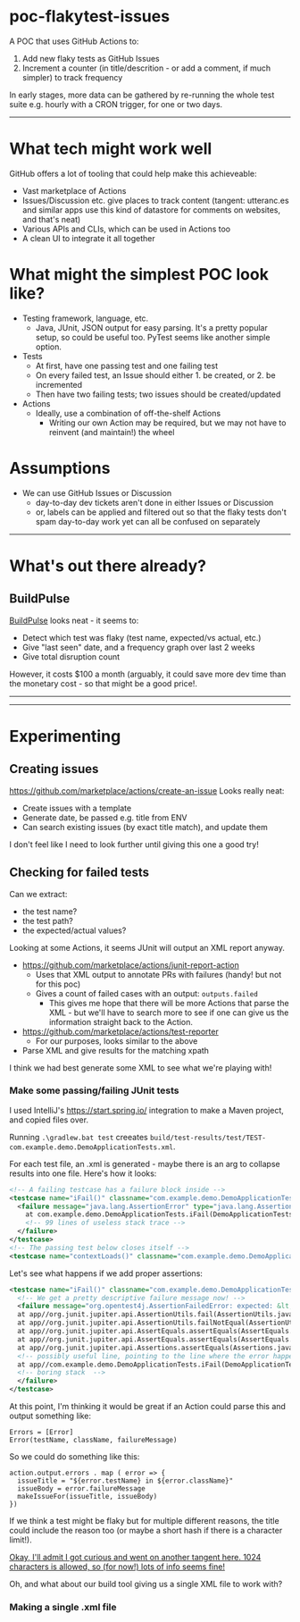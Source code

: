 # poc-flakytest-issues

A POC that uses GitHub Actions to:
1. Add new flaky tests as GitHub Issues
2. Increment a counter (in title/descrition - or add a comment, if much simpler) to track frequency

In early stages, more data can be gathered by re-running the whole test suite e.g. hourly with a CRON trigger, for one or two days.

---

# What tech might work well

GitHub offers a lot of tooling that could help make this achieveable:
- Vast marketplace of Actions
- Issues/Discussion etc. give places to track content (tangent: utteranc.es and similar apps use this kind of datastore for comments on websites, and that's neat)
- Various APIs and CLIs, which can be used in Actions too
- A clean UI to integrate it all together

# What might the simplest POC look like?

- Testing framework, language, etc.
  - Java, JUnit, JSON output for easy parsing. It's a pretty popular setup, so could be useful too. PyTest seems like another simple option.
- Tests
  - At first, have one passing test and one failing test
  - On every failed test, an Issue should either 1. be created, or 2. be incremented
  - Then have two failing tests; two issues should be created/updated
- Actions
  - Ideally, use a combination of off-the-shelf Actions
    - Writing our own Action may be required, but we may not have to reinvent (and maintain!) the wheel 
  
  
# Assumptions
- We can use GitHub Issues or Discussion
  - day-to-day dev tickets aren't done in either Issues or Discussion
  - or, labels can be applied and filtered out so that the flaky tests don't spam day-to-day work yet can all be confused on separately



---

# What's out there already?

## BuildPulse

[BuildPulse](https://buildpulse.io/) looks neat - it seems to:
- Detect which test was flaky (test name, expected/vs actual, etc.)
- Give "last seen" date, and a frequency graph over last 2 weeks
- Give total disruption count

However, it costs $100 a month (arguably, it could save more dev time than the monetary cost - so that might be a good price!.

---
---

# Experimenting

## Creating issues
https://github.com/marketplace/actions/create-an-issue Looks really neat:

- Create issues with a template
- Generate date, be passed e.g. title from ENV
- Can search existing issues (by exact title match), and update them

I don't feel like I need to look further until giving this one a good try!

## Checking for failed tests

Can we extract:
- the test name?
- the test path?
- the expected/actual values?

Looking at some Actions, it seems JUnit will output an XML report anyway.

- https://github.com/marketplace/actions/junit-report-action
  - Uses that XML output to annotate PRs with failures (handy! but not for this poc)
  - Gives a count of failed cases with an output: `outputs.failed`
    - This gives me hope that there will be more Actions that parse the XML - but we'll have to search more to see if one can give us the information straight back to the Action.
- https://github.com/marketplace/actions/test-reporter
  - For our purposes, looks similar to the above
- Parse XML and give results for the matching xpath

I think we had best generate some XML to see what we're playing with!

### Make some passing/failing JUnit tests

I used IntelliJ's https://start.spring.io/ integration to make a Maven project, and copied files over.

Running `.\gradlew.bat test` creeates `build/test-results/test/TEST-com.example.demo.DemoApplicationTests.xml`.

For each test file, an .xml is generated - maybe there is an arg to collapse results into one file.
Here's how it looks:

```xml
<!-- A failing testcase has a failure block inside -->
<testcase name="iFail()" classname="com.example.demo.DemoApplicationTests" time="0.286">
  <failure message="java.lang.AssertionError" type="java.lang.AssertionError">java.lang.AssertionError
    at com.example.demo.DemoApplicationTests.iFail(DemoApplicationTests.java:15)
    <!-- 99 lines of useless stack trace -->
  </failure>
</testcase>
<!-- The passing test below closes itself -->
<testcase name="contextLoads()" classname="com.example.demo.DemoApplicationTests" time="0.002"/>
```

Let's see what happens if we add proper assertions:

```xml
<testcase name="iFail()" classname="com.example.demo.DemoApplicationTests" time="0.286">
  <!-- We get a pretty descriptive failure message now! -->
  <failure message="org.opentest4j.AssertionFailedError: expected: &lt;0&gt; but was: &lt;1&gt;" type="org.opentest4j.AssertionFailedError">org.opentest4j.AssertionFailedError: expected: &lt;0&gt; but was: &lt;1&gt;
  at app//org.junit.jupiter.api.AssertionUtils.fail(AssertionUtils.java:55)
  at app//org.junit.jupiter.api.AssertionUtils.failNotEqual(AssertionUtils.java:62)
  at app//org.junit.jupiter.api.AssertEquals.assertEquals(AssertEquals.java:150)
  at app//org.junit.jupiter.api.AssertEquals.assertEquals(AssertEquals.java:145)
  at app//org.junit.jupiter.api.Assertions.assertEquals(Assertions.java:527)
  <!-- possibly useful line, pointing to the line where the error happened  -->
  at app//com.example.demo.DemoApplicationTests.iFail(DemoApplicationTests.java:16)
  <!-- boring stack  -->
  </failure>
</testcase>
```

At this point, I'm thinking it would be great if an Action could parse this and output something like:

```
Errors = [Error]
Error(testName, className, failureMessage)
```

So we could do something like this:

```
action.output.errors . map ( error => {
  issueTitle = "${error.testName} in ${error.className}"
  issueBody = error.failureMessage
  makeIssueFor(issueTitle, issueBody)
})
```

If we think a test might be flaky but for multiple different reasons, the title could include the reason too (or maybe a short hash if there is a character limit!).

[Okay, I'll admit I got curious and went on another tangent here. 1024 characters is allowed, so (for now!) lots of info seems fine!](https://github.com/IdiosApps/poc-flakytest-issues/issues/2#issuecomment-1412955980)

Oh, and what about our build tool giving us a single XML file to work with?

### Making a single .xml file

